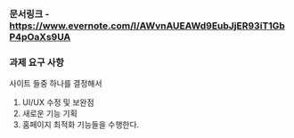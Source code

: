 ### 문서링크 - https://www.evernote.com/l/AWvnAUEAWd9EubJjER93iT1GbP4pOaXs9UA

### 과제 요구 사항
사이트 들중 하나를 결정해서
1. UI/UX 수정 및 보완점
2. 새로운 기능 기획
3. 홈페이지 최적화 기능들을 수행한다.

